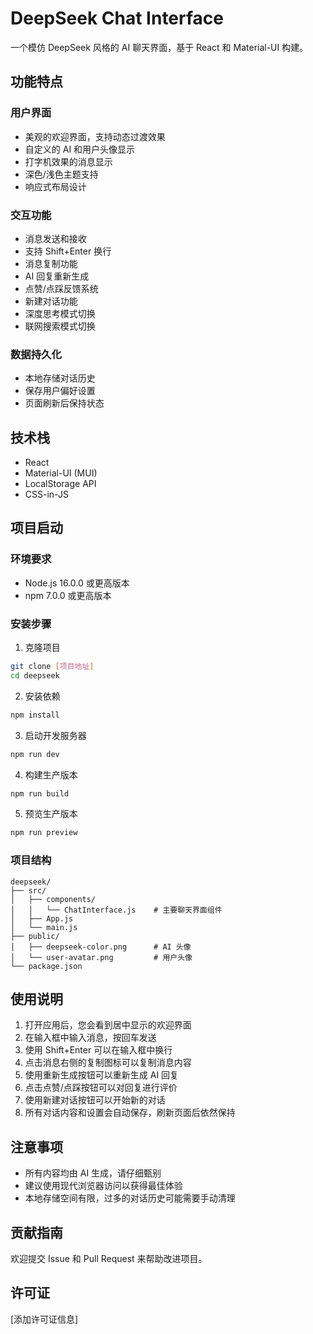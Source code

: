 # DeepSeek Chat Interface

一个模仿 DeepSeek 风格的 AI 聊天界面，基于 React 和 Material-UI 构建。

## 功能特点

### 用户界面
- 美观的欢迎界面，支持动态过渡效果
- 自定义的 AI 和用户头像显示
- 打字机效果的消息显示
- 深色/浅色主题支持
- 响应式布局设计

### 交互功能
- 消息发送和接收
- 支持 Shift+Enter 换行
- 消息复制功能
- AI 回复重新生成
- 点赞/点踩反馈系统
- 新建对话功能
- 深度思考模式切换
- 联网搜索模式切换

### 数据持久化
- 本地存储对话历史
- 保存用户偏好设置
- 页面刷新后保持状态

## 技术栈

- React
- Material-UI (MUI)
- LocalStorage API
- CSS-in-JS

## 项目启动

### 环境要求

- Node.js 16.0.0 或更高版本
- npm 7.0.0 或更高版本

### 安装步骤

1. 克隆项目
```bash
git clone [项目地址]
cd deepseek
```

2. 安装依赖
```bash
npm install
```

3. 启动开发服务器
```bash
npm run dev
```

4. 构建生产版本
```bash
npm run build
```

5. 预览生产版本
```bash
npm run preview
```

### 项目结构

```
deepseek/
├── src/
│   ├── components/
│   │   └── ChatInterface.js    # 主要聊天界面组件
│   ├── App.js
│   └── main.js
├── public/
│   ├── deepseek-color.png      # AI 头像
│   └── user-avatar.png         # 用户头像
└── package.json
```

## 使用说明

1. 打开应用后，您会看到居中显示的欢迎界面
2. 在输入框中输入消息，按回车发送
3. 使用 Shift+Enter 可以在输入框中换行
4. 点击消息右侧的复制图标可以复制消息内容
5. 使用重新生成按钮可以重新生成 AI 回复
6. 点击点赞/点踩按钮可以对回复进行评价
7. 使用新建对话按钮可以开始新的对话
8. 所有对话内容和设置会自动保存，刷新页面后依然保持

## 注意事项

- 所有内容均由 AI 生成，请仔细甄别
- 建议使用现代浏览器访问以获得最佳体验
- 本地存储空间有限，过多的对话历史可能需要手动清理

## 贡献指南

欢迎提交 Issue 和 Pull Request 来帮助改进项目。

## 许可证

[添加许可证信息] 